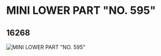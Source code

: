 # MINI LOWER PART "NO. 595"
## 16268
![MINI LOWER PART "NO. 595"](https://lc-www-live-s.legocdn.com/media/bricks/5/2/6057857.jpg)